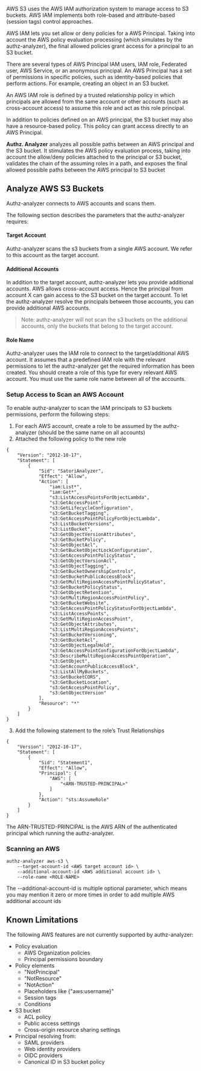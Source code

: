 AWS S3 uses the AWS IAM authorization system to manage access to S3 buckets.
AWS IAM implements both role-based and attribute-based (session tags) control approaches.

AWS IAM lets you set allow or deny policies for a AWS Principal.
Taking into account the AWS policy evaluation processing (which simulates by the authz-analyzer),
the final allowed policies grant access for a principal to an S3 bucket.

There are several types of AWS Principal IAM users, IAM role, Federated user, AWS Service, or an anonymous principal.
An AWS Principal has a set of permissions in specific policies, such as identity-based policies that perform actions. For example, creating an object in an S3 bucket. 

An AWS IAM role is defined by a trusted relationship policy in which principals are allowed from the same account or other accounts (such as cross-account access) to assume this role and act as this role principal.

In addition to policies defined on an AWS principal, the S3 bucket may also have a resource-based policy.
This policy can grant access directly to an AWS Principal.

**Authz. Analyzer** analyzes all possible paths between an AWS principal and the S3 bucket.
It stimulates the AWS policy evaluation process, taking into account the allow/deny policies attached to the principal or S3 bucket, 
validates the chain of the assuming roles in a path, and exposes the final allowed possible paths between the AWS principal to S3 bucket

## Analyze AWS S3 Buckets
Authz-analyzer connects to AWS accounts and scans them.

The following section describes the parameters that the authz-analyzer requires:

#### Target Account
Authz-analyzer scans the s3 buckets from a single AWS account. We refer to this account as the target account.

#### Additional Accounts
In addition to the target account, authz-analyzer lets you provide additional accounts.
AWS allows cross-account access. Hence the principal from account X can gain access to the S3 bucket on the target account. 
To let the authz-analyzer resolve the principals between those accounts, you can provide additional AWS accounts.

>Note: authz-analyzer will not scan the s3 buckets on the additional accounts, only the buckets that belong to the target account.

#### Role Name
Authz-analyzer uses the IAM role to connect to the target/additional AWS account.
It assumes that a predefined IAM role with the relevant permissions to let the authz-analyzer get the required information has been created.
You should create a role of this type for every relevant AWS account.  You must use the same role name between all of the accounts.


### Setup Access to Scan an AWS Account

To enable authz-analyzer to scan the IAM principals to S3 buckets permissions, perform the following steps:
1. For each AWS account, create a role to be assumed by the authz-analyzer (should be the same name on all accounts)
2. Attached the following policy to the new role
```
{
    "Version": "2012-10-17",
    "Statement": [
        {
            "Sid": "SatoriAnalyzer",
            "Effect": "Allow",
            "Action": [
                "iam:List*",
                "iam:Get*",
                "s3:ListAccessPointsForObjectLambda",
                "s3:GetAccessPoint",
                "s3:GetLifecycleConfiguration",
                "s3:GetBucketTagging",
                "s3:GetAccessPointPolicyForObjectLambda",
                "s3:ListBucketVersions",
                "s3:ListBucket",
                "s3:GetObjectVersionAttributes",
                "s3:GetBucketPolicy",
                "s3:GetObjectAcl",
                "s3:GetBucketObjectLockConfiguration",
                "s3:GetAccessPointPolicyStatus",
                "s3:GetObjectVersionAcl",
                "s3:GetObjectTagging",
                "s3:GetBucketOwnershipControls",
                "s3:GetBucketPublicAccessBlock",
                "s3:GetMultiRegionAccessPointPolicyStatus",
                "s3:GetBucketPolicyStatus",
                "s3:GetObjectRetention",
                "s3:GetMultiRegionAccessPointPolicy",
                "s3:GetBucketWebsite",
                "s3:GetAccessPointPolicyStatusForObjectLambda",
                "s3:ListAccessPoints",
                "s3:GetMultiRegionAccessPoint",
                "s3:GetObjectAttributes",
                "s3:ListMultiRegionAccessPoints",
                "s3:GetBucketVersioning",
                "s3:GetBucketAcl",
                "s3:GetObjectLegalHold",
                "s3:GetAccessPointConfigurationForObjectLambda",
                "s3:DescribeMultiRegionAccessPointOperation",
                "s3:GetObject",
                "s3:GetAccountPublicAccessBlock",
                "s3:ListAllMyBuckets",
                "s3:GetBucketCORS",
                "s3:GetBucketLocation",
                "s3:GetAccessPointPolicy",
                "s3:GetObjectVersion"
            ],
            "Resource": "*"
        }
    ]
}
```
3. Add the following statement to the role’s Trust Relationships
```
{
    "Version": "2012-10-17",
    "Statement": [
        {
            "Sid": "Statement1",
            "Effect": "Allow",
            "Principal": {
                "AWS": [
                    "<ARN-TRUSTED-PRINCIPAL>"
                ]
            },
            "Action": "sts:AssumeRole"
        }
    ]
}
```
The ARN-TRUSTED-PRINCIPAL is the AWS ARN of the authenticated principal which running the authz-analyzer.

### Scanning an AWS 
```
authz-analyzer aws-s3 \
    --target-account-id <AWS target account id> \
    --additional-account-id <AWS additional account id> \
    --role-name <ROLE-NAME>
```
The --additional-account-id is multiple optional parameter, which means you may mention it zero or more times in order to add multiple AWS additional account ids

## Known Limitations
The following AWS features are not currently supported by authz-analyzer:

* Policy evaluation 
    * AWS Organization policies
    * Principal permissions boundary    
* Policy elements
    * "NotPrincipal"
    * "NotResource"
    * "NotAction"
    * Placeholders like {"aws:username}"
    * Session tags
    * Conditions    
* S3 bucket
    * ACL policy
    * Public access settings
    * Cross-origin resource sharing settings
* Principal resolving from:
    * SAML providers
    * Web identity providers
    * OIDC providers
    * Canonical ID in S3 bucket policy 

   
